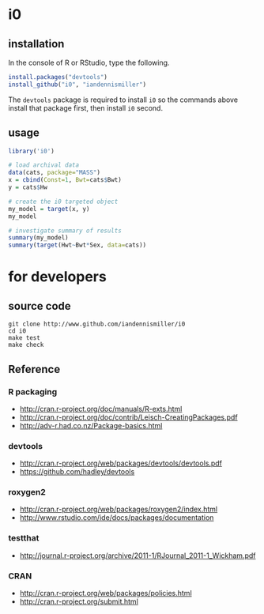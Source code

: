 # i0

## installation

In the console of R or RStudio, type the following.

```r
install.packages("devtools")
install_github("i0", "iandennismiller")
```

The `devtools` package is required to install `i0` so the commands above install that package first, then install `i0` second.

## usage

```r
library('i0')

# load archival data
data(cats, package="MASS")
x = cbind(Const=1, Bwt=cats$Bwt)
y = cats$Hw

# create the i0 targeted object
my_model = target(x, y)
my_model

# investigate summary of results
summary(my_model)
summary(target(Hwt~Bwt*Sex, data=cats))
```

# for developers

## source code

    git clone http://www.github.com/iandennismiller/i0
    cd i0
    make test
    make check

## Reference

### R packaging

- http://cran.r-project.org/doc/manuals/R-exts.html
- http://cran.r-project.org/doc/contrib/Leisch-CreatingPackages.pdf
- http://adv-r.had.co.nz/Package-basics.html

### devtools

- http://cran.r-project.org/web/packages/devtools/devtools.pdf
- https://github.com/hadley/devtools

### roxygen2

- http://cran.r-project.org/web/packages/roxygen2/index.html
- http://www.rstudio.com/ide/docs/packages/documentation

### testthat

- http://journal.r-project.org/archive/2011-1/RJournal_2011-1_Wickham.pdf

### CRAN

- http://cran.r-project.org/web/packages/policies.html
- http://cran.r-project.org/submit.html

